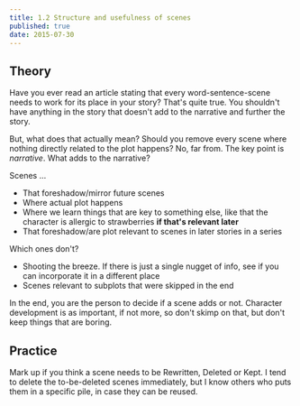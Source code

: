 ```yaml
---
title: 1.2 Structure and usefulness of scenes
published: true
date: 2015-07-30
---
```


## Theory
Have you ever read an article stating that every word-sentence-scene needs to work for its place in your story? That's quite true. You shouldn't have anything in the story that doesn't add to the narrative and further the story.

But, what does that actually mean? Should you remove every scene where nothing directly related to the plot happens? No, far from. The key point is *narrative*. What adds to the narrative?

Scenes ...

* That foreshadow/mirror future scenes
* Where actual plot happens
* Where we learn things that are key to something else, like that the character is allergic to strawberries **if that's relevant later**
* That foreshadow/are plot relevant to scenes in later stories in a series

Which ones don't?

* Shooting the breeze. If there is just a single nugget of info, see if you can incorporate it in a different place
* Scenes relevant to subplots that were skipped in the end

In the end, you are the person to decide if a scene adds or not. Character development is as important, if not more, so don't skimp on that, but don't keep things that are boring.

## Practice

Mark up if you think a scene needs to be Rewritten, Deleted or Kept. I tend to delete the to-be-deleted scenes immediately, but I know others who puts them in a specific pile, in case they can be reused.
